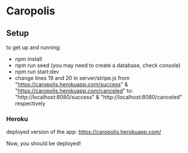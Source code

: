 # Caropolis


## Setup

to get up and running:
 - npm install
 - npm run seed (you may need to create a database, check console)
 - npm run start:dev
 - change lines 19 and 20 in server/stripe.js from "https://caropolis.herokuapp.com/success" & "https://caropolis.herokuapp.com/canceled" to:
 "http://localhost:8080/success" & "http://localhost:8080/canceled" respectively

### Heroku

deployed version of the app:
https://caropolis.herokuapp.com/



Now, you should be deployed!

